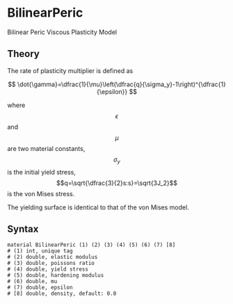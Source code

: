 # BilinearPeric

Bilinear Peric Viscous Plasticity Model

## Theory

The rate of plasticity multiplier is defined as

$$
\dot{\gamma}=\dfrac{1}{\mu}\left(\dfrac{q}{\sigma_y}-1\right)^{\dfrac{1}{\epsilon}}
$$

where $$\epsilon$$ and $$\mu$$ are two material constants, $$\sigma_y$$ is the initial yield stress, $$q=\sqrt{\dfrac{3}{2}s:s}=\sqrt{3J_2}$$ is the von Mises stress.

The yielding surface is identical to that of the von Mises model.

## Syntax

```
material BilinearPeric (1) (2) (3) (4) (5) (6) (7) [8]
# (1) int, unique tag
# (2) double, elastic modulus
# (3) double, poissons ratio
# (4) double, yield stress
# (5) double, hardening modulus
# (6) double, mu
# (7) double, epsilon
# [8] double, density, default: 0.0
```
